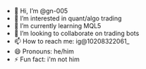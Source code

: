 - 👋 Hi, I’m @gn-005
- 👀 I’m interested in quant/algo trading
- 🌱 I’m currently learning MQL5
- 💞️ I’m looking to collaborate on trading bots
- 📫 How to reach me: ig@10208322061_
- 😄 Pronouns: he/him
- ⚡ Fun fact: i'm not him

<!---
gn-005/gn-005 is a ✨ special ✨ repository because its `README.md` (this file) appears on your GitHub profile.
You can click the Preview link to take a look at your changes.
--->
